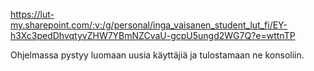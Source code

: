 https://lut-my.sharepoint.com/:v:/g/personal/inga_vaisanen_student_lut_fi/EY-h3Xc3pedDhvqtyvZHW7YBmNZCvaU-gcpU5ungd2WG7Q?e=wttnTP

Ohjelmassa pystyy luomaan uusia käyttäjiä ja tulostamaan ne konsoliin.
